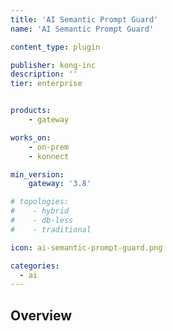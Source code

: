 ```yaml
---
title: 'AI Semantic Prompt Guard'
name: 'AI Semantic Prompt Guard'

content_type: plugin

publisher: kong-inc
description: ''
tier: enterprise


products:
    - gateway

works_on:
    - on-prem
    - konnect

min_version:
    gateway: '3.8'

# topologies:
#    - hybrid
#    - db-less
#    - traditional

icon: ai-semantic-prompt-guard.png

categories:
  - ai
---
```


## Overview
